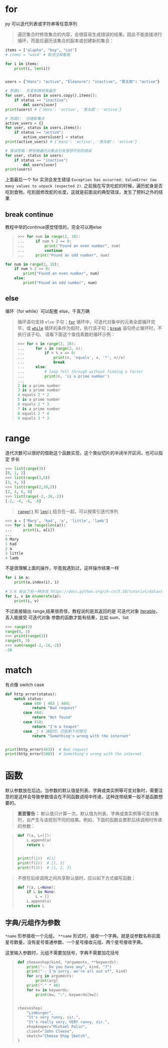 # for

py 可以迭代列表或字符串等任意序列

> 遍历集合时修改集合的内容，会很容易生成错误的结果。因此不能直接进行循环，而是应遍历该集合的副本或创建新的集合：

```python
items = ["alapha", "boy", "cat"]
# items = "wasd" # 取消注释看看

for i in items:
    print(i, len(i))


users = {"Hans": "active", "Éléonore": "inactive", "景太郎": "active"}

# 思路1:  先复制再用来遍历
for user, status in users.copy().items():
    if status == "inactive":
        del users[user]
print(users) # {'Hans': 'active', '景太郎': 'active'}

# 思路2:  创建新集合
active_users = {}
for user, status in users.items():
    if status == "active":
        active_users[user] = status
print(active_users) # {'Hans': 'active', '景太郎': 'active'}

# 错误思路：修改被遍历对象会引发意想不到的错误
for user, status in users:
    if status == "inactive":
        del users[user]
print(users)
```

上面最后一个 for 实测会发生错误 `Exception has occurred: ValueError too many values to unpack (expected 2)`. 之前我在写贪吃蛇的时候，遍历蛇身是否吃到食物，吃到就修改蛇的长度，这就是前面说的典型错误，发生了预料之外的结果


## break continue

教程中举的continue感觉怪怪的，完全可以用else

> ```python
> >>> for num in range(2, 10):
> ...     if num % 2 == 0:
> ...         print("Found an even number", num)
> ...         continue
> ...     print("Found an odd number", num)
> ```
>
> 

```python
for num in range(2, 10):
    if num % 2 == 0:
        print("Found an even number", num)
    else:
        print("Found an odd number", num)
```



## else


循环（for while）可以配套 else，千真万确

> 循环语句支持 `else` 子句；[`for`](https://docs.python.org/zh-cn/3.10/reference/compound_stmts.html#for) 循环中，可迭代对象中的元素全部循环完毕，或 [`while`](https://docs.python.org/zh-cn/3.10/reference/compound_stmts.html#while) 循环的条件为假时，执行该子句；[`break`](https://docs.python.org/zh-cn/3.10/reference/simple_stmts.html#break) 语句终止循环时，不执行该子句。 请看下面这个查找素数的循环示例：
>
> ```python
> >>> for n in range(2, 10):
> ...     for x in range(2, n):
> ...         if n % x == 0:
> ...             print(n, 'equals', x, '*', n//x)
> ...             break
> ...     else:
> ...         # loop fell through without finding a factor
> ...         print(n, 'is a prime number')
> ...
> 2 is a prime number
> 3 is a prime number
> 4 equals 2 * 2
> 5 is a prime number
> 6 equals 2 * 3
> 7 is a prime number
> 8 equals 2 * 4
> 9 equals 3 * 3
> ```



# range

迭代次数可以很好的借助这个函数实现，这个类似切片的半闭半开区间，也可以指定 步长

```python
>>> list(range(3))
[0, 1, 2]
>>> list(range(3,6))
[3, 4, 5]
>>> list(range(2,10,2))
[2, 4, 6, 8]
>>> list(range(-2,-10,-2))
[-2, -4, -6, -8]
```



> [`range()`](https://docs.python.org/zh-cn/3.10/library/stdtypes.html#range) 和 [`len()`](https://docs.python.org/zh-cn/3.10/library/functions.html#len) 组合在一起，可以按索引迭代序列

```python
>>> a = ['Mary', 'had', 'a', 'little', 'lamb']
>>> for i in range(len(a)):
...     print(i, a[i])
...
0 Mary
1 had
2 a
3 little
4 lamb
```

不是很理解上面的操作，毕竟我遇到过，这样操作结果一样

```python
for i in a:
    print(a.index(i), i)
    
# 5.6 给出了另一种办法 https://docs.python.org/zh-cn/3.10/tutorial/datastructures.html#tut-loopidioms
for i, v in enumerate(a):
    print(i, v)
```

不过直接输出 range,结果很奇怪，教程说的是其返回的是 可迭代对象 [iterable](https://docs.python.org/zh-cn/3.10/glossary.html#term-iterable)，丢入能接受 可迭代对象 参数的函数才能有结果，比如 sum、list

```python
>>> range(3)
range(0, 3)
>>> print(range(3))
range(0, 3)
>>> sum(range(-2,-10,-2))
-20
```

# match

有点像 switch case

```python
def http_error(status):
    match status:
        case 400 | 403 | 404:
            return "Bad request"
        case 404:
            return "Not found"
        case 418:
            return "I'm a teapot"
        case _:	# 通配符，匹配剩下的情况
            return "Something's wrong with the internet"


print(http_error(403))  # Bad request
print(http_error(500))  # Something's wrong with the internet
```


# 函数

默认参数放在后边。当参数的默认值是列表、字典或类实例等可变对象时，需要注意的是这样会导致参数值会在不同函数调用中传递，这种连带结果一般不是函数想要的。

> **重要警告：** 默认值只计算一次。默认值为列表、字典或类实例等可变对象时，会产生与该规则不同的结果。例如，下面的函数会累积后续调用时传递的参数：

>  ```python
>  def f(a, L=[]):
>      L.append(a)
>      return L
>  
>  
>  print(f(1))	#[1]
>  print(f(2))	# [1, 2]
>  print(f(3))	# [1, 2, 3]
>  ```

>  不想在后续调用之间共享默认值时，应以如下方式编写函数：
>  ```python
>  def f(a, L=None):
>      if L is None:
>          L = []
>      L.append(a)
>      return L
>  ```
>



## 字典/元组作为参数

`*name` 形参接收一个元组， `**name`  形式时，接收一个字典。就是说参数名称前面星号数量，没有星号普通参数、一个星号接收元组、两个星号接收字典。

这里输入参数时，元组不需要加括号，字典不需要加花括号

> ```python
> def cheeseshop(kind, *arguments, **keywords):
>     print("-- Do you have any", kind, "?")
>     print("-- I'm sorry, we're all out of", kind)
>     for arg in arguments:
>         print(arg)
>     print("-" * 40)
>     for kw in keywords:
>         print(kw, ":", keywords[kw])
> 
> 
> cheeseshop(
>     "Limburger",
>     "It's very runny, sir.",
>     "It's really very, VERY runny, sir.",
>     shopkeeper="Michael Palin",
>     client="John Cleese",
>     sketch="Cheese Shop Sketch",
> )
> ```
